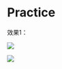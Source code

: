 # Practice
效果1：

![](https://github.com/yzxdmb01/Practice/edit/master/01.gif?raw=false)


![](https://github.com/sddyljsx/pulltorefresh/blob/master/001.png?raw=true)
